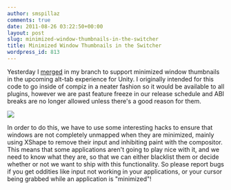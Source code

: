```yaml
---
author: smspillaz
comments: true
date: 2011-08-26 03:22:50+00:00
layout: post
slug: minimized-window-thumbnails-in-the-switcher
title: Minimized Window Thumbnails in the Switcher
wordpress_id: 813
---
```


Yesterday I [merged](https://code.launchpad.net/~unity-team/unity/unity.minimized_windows_switcher/+merge/72591) in my branch to support minimized window thumbnails in the upcoming alt-tab experience for Unity. I originally intended for this code to go inside of compiz in a neater fashion so it would be available to all plugins, however we are past feature freeze in our release schedule and ABI breaks are no longer allowed unless there's a good reason for them.

[![](http://smspillaz.files.wordpress.com/2011/08/minimized-windows.png)](http://smspillaz.files.wordpress.com/2011/08/minimized-windows.png)

In order to do this, we have to use some interesting hacks to ensure that windows are not completely unmapped when they are minimized, mainly using XShape to remove their input and inhibiting paint with the compositor. This means that some applications aren't going to play nice with it, and we need to know what they are, so that we can either blacklist them or decide whether or not we want to ship with this functionality. So please report bugs if you get oddities like input not working in your applications, or your cursor being grabbed while an application is "minimized"!
